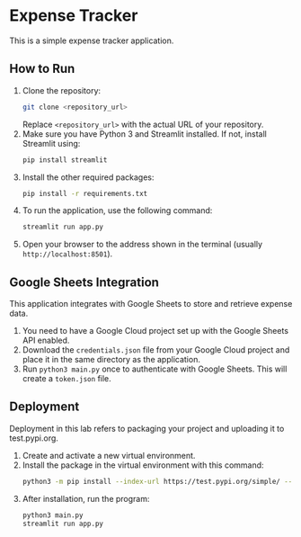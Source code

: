 # Expense Tracker

This is a simple expense tracker application.

## How to Run

1.  Clone the repository:
    ```bash
    git clone <repository_url> 
    ```
    Replace `<repository_url>` with the actual URL of your repository.
2.  Make sure you have Python 3 and Streamlit installed. If not, install Streamlit using:
    ```bash
    pip install streamlit
    ```
3.  Install the other required packages:
    ```bash
    pip install -r requirements.txt
    ```
4.  To run the application, use the following command:
    ```bash
    streamlit run app.py
    ```
5.  Open your browser to the address shown in the terminal (usually `http://localhost:8501`).

## Google Sheets Integration

This application integrates with Google Sheets to store and retrieve expense data.

1.  You need to have a Google Cloud project set up with the Google Sheets API enabled.
2.  Download the `credentials.json` file from your Google Cloud project and place it in the same directory as the application.
3.  Run `python3 main.py` once to authenticate with Google Sheets. This will create a `token.json` file.

## Deployment

Deployment in this lab refers to packaging your project and uploading it to test.pypi.org.

1. Create and activate a new virtual environment.
2. Install the package in the virtual environment with this command:
    ```bash
    python3 -m pip install --index-url https://test.pypi.org/simple/ --no-deps lab13_Expense_t
    ```
3. After installation, run the program:
    ```bash
    python3 main.py
    streamlit run app.py
    ```
